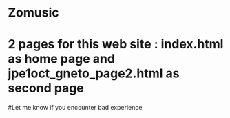 # Zomusic
# 2 pages for this web site : index.html as home page and jpe1oct_gneto_page2.html as second page 
#Let me know if you encounter bad experience
